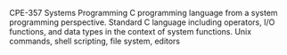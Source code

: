 CPE-357 Systems Programming 
C programming language from a system programming perspective. 
Standard C language including operators, I/O functions, and data types in the context of system functions. 
Unix commands, shell scripting, file system, editors
